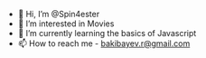 - 👋 Hi, I’m @Spin4ester
- 👀 I’m interested in Movies
- 🌱 I’m currently learning the basics of Javascript
- 📫 How to reach me - bakibayev.r@gmail.com

<!---
Spin4ester/Spin4ester is a ✨ special ✨ repository because its `README.md` (this file) appears on your GitHub profile.
You can click the Preview link to take a look at your changes.
--->
